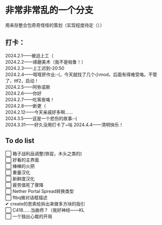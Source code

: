 # 非常非常乱的一个分支
用来存整合包奇奇怪怪的策划（实现程度待定（））  

## 打卡：
2024.2.1——被迫上工（  
2024.2.2——琢磨美术（我不是帕鲁！）  
2024.2.3——上工迟到-20:50  
2024.2.4——哐哐肝作业:-(，今天就找了几个小mod，后面有得难受咯。不管了，ttf2，启动！  
2024.2.5——阿弥诺斯  
2024.2.6——你好  
2024.2.7——吃宵夜咯！  
2024.2.8——断更（  
2024.2.12——今天亲戚好多啊……  
2024.3.5——这是一个悲伤的故事:-(  
2024.3.31——好久没用打卡了~咕
2024.4.4——清明快乐！   

## To do list

⬜︎ 箱子战利品调整(铁锭，木头之类的)  
⬜︎ 好看的主界面  
⬜︎ 棒棒的火把  
⬜︎ 重量汉化  
⬜︎ 新鲜度汉化  
⬜︎ 疲劳值死了骤降  
⬜︎ Nether Portal Spread转换类型  
⬜︎ ftbq做对话框描述  
✔ create的思索给拆出来做多方块的指引  
⬜︎ C418……当曲师？（我好神经——KL   
⬜︎ 一个独出心裁的开局


